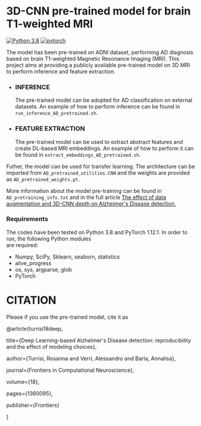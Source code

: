 # 3D-CNN pre-trained model for brain T1-weighted MRI

[![Python 3.8](https://img.shields.io/badge/python-3.8-blue.svg)](https://www.python.org/downloads/release/python-380/)
[![pytorch](https://img.shields.io/badge/PyTorch-1.12.1-EE4C2C.svg?style=flat&logo=pytorch)](https://pytorch.org)

The model has been pre-trained on ADNI dataset, performing AD diagnosis based on brain T1-weighted Magnetic 
Resonance Imaging (MRI).
This project aims at providing a publicly available pre-trained model on 3D MRI 
to perform inference and feature extraction.

- ### INFERENCE

    The pre-trained model can be adopted for AD classification on external datasets. 
An example of how to perform inference can be found in `run_inference_AD_pretrained.sh`.

- ### FEATURE EXTRACTION
   The pre-trained model can be used to extract abstract features and create DL-based MRI embeddings.
An example of how to perform it can be found in `extract_embeddings_AD_pretrained.sh`.


Futher, the model can be used for transfer learning.
The architecture can be imported from `AD_pretrained_utilities.CNN` 
and the weights are provided as `AD_pretrained_weights.pt`. 


More information about the model pre-training can be found in `AD_pretraining_info.txt` and in the full article [The effect of data augmentation and 3D-CNN depth on Alzheimer's Disease detection.
](https://arxiv.org/abs/2309.07192)

### Requirements 
The codes have been tested on Python 3.8 and PyTorch 1.12.1. 
In order to run, the following Python modules       
are required:

- Numpy, SciPy, Sklearn, seaborn, statistics
- alive_progress
- os, sys, argparse, glob
- PyTorch

# CITATION

Please if you use the pre-trained model, cite it as 

@article{turrisi18deep,

  title={Deep Learning-based Alzheimer's Disease detection: reproducibility and the effect of modeling choices},
  
  author={Turrisi, Rosanna and Verri, Alessandro and Barla, Annalisa},
  
  journal={Frontiers in Computational Neuroscience},
  
  volume={18},
  
  pages={1360095},
  
  publisher={Frontiers}
  
}

